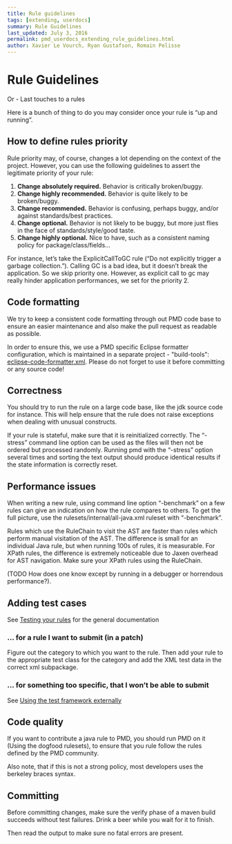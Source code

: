```yaml
---
title: Rule guidelines
tags: [extending, userdocs]
summary: Rule Guidelines
last_updated: July 3, 2016
permalink: pmd_userdocs_extending_rule_guidelines.html
author: Xavier Le Vourch, Ryan Gustafson, Romain Pelisse
---
```


# Rule Guidelines

Or - Last touches to a rules

Here is a bunch of thing to do you may consider once your rule is “up and running”.

## How to define rules priority

Rule priority may, of course, changes a lot depending on the context of the project. However, you can use the following guidelines to assert the legitimate priority of your rule:

1.  **Change absolutely required.** Behavior is critically broken/buggy.
2.  **Change highly recommended.** Behavior is quite likely to be broken/buggy.
3.  **Change recommended.** Behavior is confusing, perhaps buggy, and/or against standards/best practices.
4.  **Change optional.** Behavior is not likely to be buggy, but more just flies in the face of standards/style/good taste.
5.  **Change highly optional.** Nice to have, such as a consistent naming policy for package/class/fields…

For instance, let’s take the ExplicitCallToGC rule (“Do not explicitly trigger a garbage collection.”). Calling GC is a bad idea, but it doesn’t break the application. So we skip priority one. However, as explicit call to gc may really hinder application performances, we set for the priority 2.

## Code formatting

We try to keep a consistent code formatting through out PMD code base to ensure an easier maintenance and also make
the pull request as readable as possible.

In order to ensure this, we use a PMD specific Eclipse formatter configuration, which is maintained in a
separate project - "build-tools": [eclipse-code-formatter.xml](https://github.com/pmd/build-tools/blob/master/eclipse/pmd-eclipse-code-formatter.xml).
Please do not forget to use it before committing or any source code!

## Correctness

You should try to run the rule on a large code base, like the jdk source code for instance. This will help ensure that the rule does not raise exceptions when dealing with unusual constructs.

If your rule is stateful, make sure that it is reinitialized correctly. The “-stress” command line option can be used as the files will then not be ordered but processed randomly. Running pmd with the “-stress” option several times and sorting the text output should produce identical results if the state information is correctly reset.

## Performance issues

When writing a new rule, using command line option “-benchmark” on a few rules can give an indication on how the rule compares to others. To get the full picture, use the rulesets/internal/all-java.xml ruleset with “-benchmark”.

Rules which use the RuleChain to visit the AST are faster than rules which perform manual visitation of the AST. The difference is small for an individual Java rule, but when running 100s of rules, it is measurable. For XPath rules, the difference is extremely noticeable due to Jaxen overhead for AST navigation. Make sure your XPath rules using the RuleChain.

(TODO How does one know except by running in a debugger or horrendous performance?).

## Adding test cases

See [Testing your rules](pmd_userdocs_extending_testing.html) for the general documentation

### … for a rule I want to submit (in a patch)

Figure out the category to which you want to the rule. Then add your rule to the appropriate test class for
the category and add the XML test data in the correct xml subpackage.

### … for something too specific, that I won’t be able to submit

See [Using the test framework externally](pmd_userdocs_extending_testing.html#using-the-test-framework-externally)

## Code quality

If you want to contribute a java rule to PMD, you should run PMD on it (Using the dogfood rulesets), to ensure that you rule follow the rules defined by the PMD community.

Also note, that if this is not a strong policy, most developers uses the berkeley braces syntax.

## Committing

Before committing changes, make sure the verify phase of a maven build succeeds without test failures. Drink a beer while you wait for it to finish.

Then read the output to make sure no fatal errors are present.
